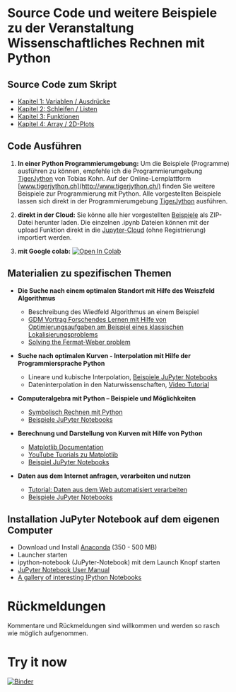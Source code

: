 # Source Code und weitere Beispiele zu der Veranstaltung Wissenschaftliches Rechnen mit Python 

## Source Code zum Skript

- [Kapitel 1: Variablen / Ausdrücke](Kapitel_1_Variablen_Ausdruecke.ipynb)
- [Kapitel 2: Schleifen / Listen](Kapitel_2_Schleifen_Listen.ipynb)
- [Kapitel 3: Funktionen](Kapitel_3_Funktionen.ipynb)
- [Kapitel 4: Array / 2D-Plots](Kapitel_4_Array_Plots.ipynb)

## Code Ausführen
1. __In einer Python Programmierumgebung:__ Um die Beispiele (Programme) ausführen zu können, empfehle ich die Programmierumgebung [TigerJython](http://jython.tobiaskohn.ch/index-de.html) von Tobias Kohn. Auf der Online-Lernplattform [www.tigerjython.ch](http://www.tigerjython.ch/) finden Sie weitere Beispiele zur Programmierung mit Python. Alle vorgestellten Beispiele lassen sich direkt in der Programmierumgebung [TigerJython](http://jython.tobiaskohn.ch/index-de.html) ausführen. 

2. __direkt in der Cloud:__ Sie könne alle hier vorgestellten [Beispiele](https://github.com/mgje/PIUMP/archive/master) als ZIP-Datei herunter laden. Die einzelnen .ipynb Dateien können mit der upload Funktion direkt in die [Jupyter-Cloud](https://try.jupyter.org/) (ohne Registrierung) importiert werden. 

3. __mit Google colab:__  [![Open In Colab](https://colab.research.google.com/assets/colab-badge.svg)](https://colab.research.google.com/github/mgje/PIUMP/blob/Beispiele_Skript_SciComputing/)


## Materialien zu spezifischen Themen

- __Die Suche nach einem optimalen Standort mit Hilfe des Weiszfeld Algorithmus__ 
 	- Beschreibung des Wiedfeld Algorithmus an einem Beispiel
  	- [GDM Vortrag  Forschendes Lernen mit Hilfe von Optimierungsaufgaben am Beispiel eines klassischen Lokalisierungsproblems](http://mgje.github.io/presentations/GDM2015/#/)
  	- [Solving the Fermat-Weber problem](http://mgje.github.io/presentations/Budapest2014/#/)

- __Suche nach optimalen Kurven - Interpolation mit Hilfe der Programmiersprache Python__ 
	- Lineare und kubische Interpolation, [Beispiele JuPyter Notebooks](Interpolation_mit_SciPy_und_NumPy.ipynb)
	- Dateninterpolation in den Naturwissenschaften, [Video Tutorial](https://www.youtube.com/watch?v=sNxW40hHSZU)

- __Computeralgebra mit Python – Beispiele und Möglichkeiten__
	- [Symbolisch Rechnen mit Python](https://vimeo.com/77921640)
	- [Beispiele JuPyter Notebooks](Computeralgebra_mit_Python.ipynb)

- __Berechnung und Darstellung von Kurven mit Hilfe von Python__ 
	- [Matplotlib Documentation](http://matplotlib.org/contents.html#)
	- [YouTube Tuorials zu Matplotlib](https://www.youtube.com/watch?v=q7Bo_J8x_dw)
	- [Beispiel JuPyter Notebooks](matplotlib.ipynb)

- __Daten aus dem Internet anfragen, verarbeiten und nutzen__
	- [Tutorial: Daten aus dem Web automatisiert verarbeiten](http://mgje.github.io/presentations/webprog/#/)
	- [Beispiele JuPyter Notebooks](Daten_aus_dem_Internet_verarbeiten.ipynb)
	
## Installation JuPyter Notebook auf dem eigenen Computer
- Download und Install [Anaconda](https://www.continuum.io/downloads) (350 - 500 MB)
- Launcher starten
- ipython-notebook (JuPyter-Notebook) mit dem Launch Knopf starten
- [JuPyter Notebook User Manual](http://jupyter.cs.brynmawr.edu/hub/dblank/public/Jupyter%20Notebook%20Users%20Manual.ipynb)
- [A gallery of interesting IPython Notebooks](https://github.com/ipython/ipython/wiki/A-gallery-of-interesting-IPython-Notebooks)

Rückmeldungen
=============
Kommentare und Rückmeldungen sind willkommen und werden so rasch wie möglich aufgenommen.

Try it now
==========
[![Binder](http://mybinder.org/badge.svg)](http://mybinder.org/repo/mgje/PIUMP)
